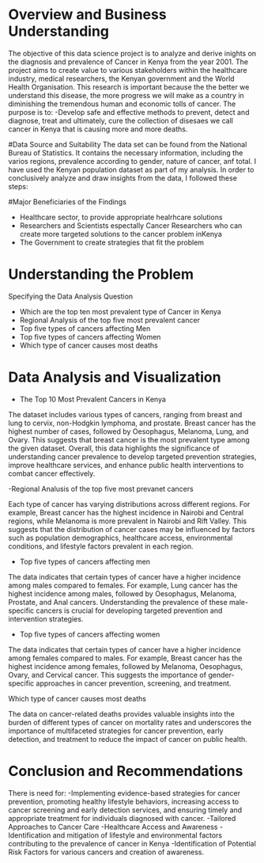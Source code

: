 # Overview and Business Understanding
The objective of this data science project is to analyze and derive inights on the diagnosis and prevalence of Cancer in Kenya from the year 2001. The project aims to create value to various stakeholders within the healthcare industry, medical researchers, the Kenyan government and the World Health Organisation. This research is important because the the better we understand this disease, the more progress we will make as a country in diminishing the tremendous human and economic tolls of cancer. 
The purpose is to: -Develop safe and effective methods to prevent, detect and diagnose, treat and ultimately, cure the collection of disesaes we call cancer in Kenya that is causing more and more deaths.

#Data Source and Suitability
The data set can be found from the National Bureau of Statistics. It contains the necessary information, including the varios regions, prevalence according to gender, nature of cancer, anf total. I have used the Kenyan population dataset as part of my analysis. In order to conclusively analyze and draw insights from the data, I followed these steps:

#Major Beneficiaries of the Findings
- Healthcare sector, to provide appropriate healrhcare solutions
- Researchers and Scientists espectally Cancer Researchers who can create more targeted solutions to the cancer problem inKenya
- The Government to create strategies that fit the problem

# Understanding the Problem
Specifying the Data Analysis Question
- Which are the top ten most prevalent type of Cancer in Kenya
- Regional Analysis of the top five most prevalent cancer
- Top five types of cancers affecting Men
- Top five types of cancers affecting Women
- Which type of cancer causes most deaths

# Data Analysis and Visualization
- The Top 10 Most Prevalent Cancers in Kenya

The dataset includes various types of cancers, ranging from breast and lung to cervix, non-Hodgkin lymphoma, and prostate. Breast cancer has the highest number of cases, followed by Oesophagus, Melanoma, Lung, and Ovary. This suggests that breast cancer is the most prevalent type among the given dataset.
Overall, this data highlights the significance of understanding cancer prevalence to develop targeted prevention strategies, improve healthcare services, and enhance public health interventions to combat cancer effectively.

-Regional Analusis of the top five most prevanet cancers

Each type of cancer has varying distributions across different regions. For example, Breast cancer has the highest incidence in Nairobi and Central regions, while Melanoma is more prevalent in Nairobi and Rift Valley. This suggests that the distribution of cancer cases may be influenced by factors such as population demographics, healthcare access, environmental conditions, and lifestyle factors prevalent in each region.

- Top five types of cancers affecting men

The data indicates that certain types of cancer have a higher incidence among males compared to females. For example, Lung cancer has the highest incidence among males, followed by Oesophagus, Melanoma, Prostate, and Anal cancers. Understanding the prevalence of these male-specific cancers is crucial for developing targeted prevention and intervention strategies.

- Top five types of cancers affecting women

The data indicates that certain types of cancer have a higher incidence among females compared to males. For example, Breast cancer has the highest incidence among females, followed by Melanoma, Oesophagus, Ovary, and Cervical cancer. This suggests the importance of gender-specific approaches in cancer prevention, screening, and treatment.

Which type of cancer causes most deaths


The data on cancer-related deaths provides valuable insights into the burden of different types of cancer on mortality rates and underscores the importance of multifaceted strategies for cancer prevention, early detection, and treatment to reduce the impact of cancer on public health.

# Conclusion and Recommendations
There is need for:
-Implementing evidence-based strategies for cancer prevention, promoting healthy lifestyle behaviors, increasing access to cancer screening and early detection services, and ensuring timely and appropriate treatment for individuals diagnosed with cancer.
-Tailored Approaches to Cancer Care 
-Healthcare Access and Awareness
-Identification and mitigation of lifestyle and environmental factors contributing to the prevalence of cancer in Kenya
-Identification of Potential Risk Factors for various cancers and creation of awareness.




